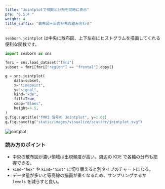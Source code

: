 ```yaml
---
title: "Jointplotで相関と分布を同時に表示"
pre: "6.5.4 "
weight: 4
title_suffix: "散布図＋周辺分布の組み合わせ"
---
```


`seaborn.jointplot` は中央に散布図、上下左右にヒストグラムを描画してくれる便利な関数です。

```python
import seaborn as sns

fmri = sns.load_dataset("fmri")
subset = fmri[fmri["region"] == "frontal"].copy()

g = sns.jointplot(
    data=subset,
    x="timepoint",
    y="signal",
    kind="kde",
    fill=True,
    cmap="Blues",
    height=4.5,
)
g.fig.suptitle("fMRI 信号の Jointplot", y=1.02)
g.fig.savefig("static/images/visualize/scatter/jointplot.svg")
```

![jointplot](/images/visualize/scatter/jointplot.svg)

### 読み方のポイント

- 中央の散布図が濃い領域は出現頻度が高い。周辺の KDE で各軸の分布も把握できる。
- `kind="hex"` や `kind="hist"` に切り替えると別タイプのチャートになる。
- データ量が多いと等高線の描画が重くなるため、サンプリングするか `levels` を減らすと良い。
